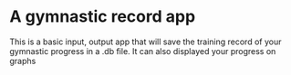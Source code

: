 # A gymnastic record app
This is a basic input, output app that will save the training record of your gymnastic progress in a .db file. 
It can also displayed your progress on graphs
